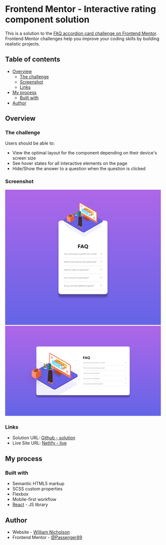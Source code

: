# Frontend Mentor - Interactive rating component solution

This is a solution to the [FAQ accordion card challenge on Frontend Mentor](https://www.frontendmentor.io/challenges/faq-accordion-card-XlyjD0Oam). Frontend Mentor challenges help you improve your coding skills by building realistic projects.

## Table of contents

- [Overview](#overview)
  - [The challenge](#the-challenge)
  - [Screenshot](#screenshot)
  - [Links](#links)
- [My process](#my-process)
  - [Built with](#built-with)
- [Author](#author)

## Overview

### The challenge

Users should be able to:

- View the optimal layout for the component depending on their device's screen size
- See hover states for all interactive elements on the page
- Hide/Show the answer to a question when the question is clicked

### Screenshot

![Desktop](./screenshot-desktop.png)
![Mobile](./screenshot-mobile.png)

### Links

- Solution URL: [Github - solution](https://github.com/Passenger89/faq-accordion)
- Live Site URL: [Netlify - live](https://accordion-faq-component.netlify.app/)

## My process

### Built with

- Semantic HTML5 markup
- SCSS custom properties
- Flexbox
- Mobile-first workflow
- [React](https://reactjs.org/) - JS library

## Author

- Website - [William Nicholson](https://williamnicholson.netlify.app)
- Frontend Mentor - [@Passenger89](https://www.frontendmentor.io/profile/Passenger89)

